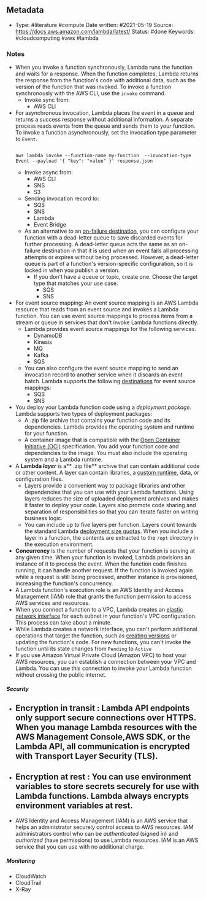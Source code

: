 ## Metadata

-  Type: #literature #compute
    Date written: #2021-05-19
    Source:  https://docs.aws.amazon.com/lambda/latest/
    Status: #done
    Keywords:  #cloudcomputing #aws #lambda
	
### Notes
- When you invoke a function synchronously, Lambda runs the function and waits for a response. When the function completes, Lambda returns the response from the function's code with additional data, such as the version of the function that was invoked. To invoke a function synchronously with the AWS CLI, use the `invoke` command.
	- Invoke sync from:
		- AWS CLI
- For asynchronous invocation, Lambda places the event in a queue and returns a success response without additional information. A separate process reads events from the queue and sends them to your function. To invoke a function asynchronously, set the invocation type parameter to `Event`.
	```python3

	aws lambda invoke --function-name my-function  --invocation-type Event --payload '{ "key": "value" }' response.json

	```
	- Invoke async from:
		- AWS CLI
		- SNS
		- S3
	- Sending invocation record to:
		- SQS
		- SNS
		- Lambda
		- Event Bridge
	- As an alternative to an [on-failure destination](https://docs.aws.amazon.com/lambda/latest/dg/invocation-async.html#invocation-async-destinations), you can configure your function with a dead-letter queue to save discarded events for further processing. A dead-letter queue acts the same as an on-failure destination in that it is used when an event fails all processing attempts or expires without being processed. However, a dead-letter queue is part of a function's version-specific configuration, so it is locked in when you publish a version.
		- If you don't have a queue or topic, create one. Choose the target type that matches your use case.
			- SQS
			- SNS
- For event source mapping: An event source mapping is an AWS Lambda resource that reads from an event source and invokes a Lambda function. You can use event source mappings to process items from a stream or queue in services that don't invoke Lambda functions directly. 
	- Lambda provides event source mappings for the following services.
		- DynamoDB
		- Kinesis
		- MQ
		- Kafka
		- SQS
	- You can also configure the event source mapping to send an invocation record to another service when it discards an event batch. Lambda supports the following [destinations](https://docs.aws.amazon.com/lambda/latest/dg/invocation-async.html#invocation-async-destinations) for event source mappings:
		- SQS
		- SNS
- You deploy your Lambda function code using a _deployment package_. Lambda supports two types of deployment packages:
	-   A .zip file archive that contains your function code and its dependencies. Lambda provides the operating system and runtime for your function.
	-   A container image that is compatible with the [Open Container Initiative (OCI)](https://opencontainers.org/) specification. You add your function code and dependencies to the image. You must also include the operating system and a Lambda runtime.
- A **Lambda _layer_** is a** .zip file** archive that can contain additional code or other content. A layer can contain libraries, a [custom runtime](https://docs.aws.amazon.com/lambda/latest/dg/runtimes-custom.html), data, or configuration files.
	- Layers provide a convenient way to package libraries and other dependencies that you can use with your Lambda functions. Using layers reduces the size of uploaded deployment archives and makes it faster to deploy your code. Layers also promote code sharing and separation of responsibilities so that you can iterate faster on writing business logic.
	- You can include up to five layers per function. Layers count towards the standard Lambda [deployment size quotas](https://docs.amazonaws.cn/en_us/lambda/latest/dg/gettingstarted-limits.html). When you include a layer in a function, the contents are extracted to the `/opt` directory in the execution environment.
- **Concurrency** is the number of requests that your function is serving at any given time. When your function is invoked, Lambda provisions an instance of it to process the event. When the function code finishes running, it can handle another request. If the function is invoked again while a request is still being processed, another instance is provisioned, increasing the function's concurrency.
- A Lambda function's execution role is an AWS Identity and Access Management (IAM) role that grants the function permission to access AWS services and resources.
- When you connect a function to a VPC, Lambda creates an [elastic network interface](https://docs.aws.amazon.com/vpc/latest/userguide/VPC_ElasticNetworkInterfaces.html) for each subnet in your function's VPC configuration. This process can take about a minute.
- While Lambda creates a network interface, you can't perform additional operations that target the function, such as [creating versions](https://docs.aws.amazon.com/lambda/latest/dg/configuration-versions.html) or updating the function's code. For new functions, you can't invoke the function until its state changes from `Pending` to `Active`
- If you use Amazon Virtual Private Cloud (Amazon VPC) to host your AWS resources, you can establish a connection between your VPC and Lambda. You can use this connection to invoke your Lambda function without crossing the public internet.

##### Security
- ## Encryption in transit : Lambda API endpoints only support secure connections over HTTPS. When you manage Lambda resources with the AWS Management Console,AWS SDK, or the Lambda API, all communication is encrypted with Transport Layer Security (TLS).
- ## Encryption at rest : You can use environment variables to store secrets securely for use with Lambda functions. Lambda always encrypts environment variables at rest.
- AWS Identity and Access Management (IAM) is an AWS service that helps an administrator securely control access to AWS resources. IAM administrators control who can be _authenticated_ (signed in) and _authorized_ (have permissions) to use Lambda resources. IAM is an AWS service that you can use with no additional charge.

##### Monitoring
- CloudWatch
- CloudTrail
- X-Ray

